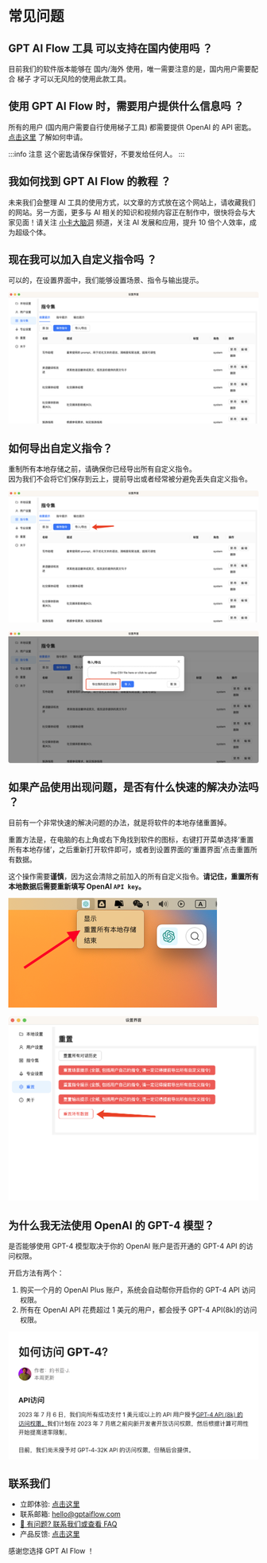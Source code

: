 # 常见问题

## GPT AI Flow 工具 可以支持在国内使用吗 ？

目前我们的软件版本能够在 国内/海外 使用，唯一需要注意的是，国内用户需要配合 梯子 才可以无风险的使用此款工具。

## 使用 GPT AI Flow 时，需要用户提供什么信息吗 ？

所有的用户 (国内用户需要自行使用梯子工具) 都需要提供 OpenAI 的 API 密匙。[点击这里](./3-registration-process.md) 了解如何申请。

:::info 注意
这个密匙请保存保管好，不要发给任何人。
:::

## 我如何找到 GPT AI Flow 的教程 ？

未来我们会整理 AI 工具的使用方式，以文章的方式放在这个网站上，请收藏我们的网站。另一方面，更多与 AI 相关的知识和视频内容正在制作中，很快将会与大家见面！请关注 [小卡大脑洞](https://space.bilibili.com/137975681) 频道，关注 AI 发展和应用，提升 10 倍个人效率，成为超级个体。

## 现在我可以加入自定义指令吗 ？

可以的，在设置界面中，我们能够设置场景、指令与输出提示。

![](./img/5-faq/2023-08-07-img-1-settings-aiflow-commands.png)

## 如何导出自定义指令？

重制所有本地存储之前，请确保你已经导出所有自定义指令。  
因为我们不会将它们保存到云上，提前导出或者经常被分避免丢失自定义指令。

![](./img/5-faq/2023-08-07-img-2-settings-aiflow-commands-importAndExport-button.png)

![](./img/5-faq/2023-08-07-img-3-settings-aiflow-commands-Export-button.png)

## 如果产品使用出现问题，是否有什么快速的解决办法吗 ？

目前有一个非常快速的解决问题的办法，就是将软件的本地存储重置掉。

重置方法是，在电脑的右上角或右下角找到软件的图标，右键打开菜单选择‘重置所有本地存储’，之后重新打开软件即可，或者到设置界面的‘重置界面’点击重置所有数据。

这个操作需要**谨慎**，因为这会清除之前加入的所有自定义指令。**请记住，重置所有本地数据后需要重新填写 OpenAI `API key`。**

![](./img/5-faq/2023-08-07-img-4-settings-reset-all-aiflow-commands.png)

![](./img/5-faq/2023-08-07-img-5-settings-reset-all-aiflow-commands-2.png)

## 为什么我无法使用 OpenAI 的 GPT-4 模型？

是否能够使用 GPT-4 模型取决于你的 OpenAI 账户是否开通的 GPT-4 API 的访问权限。

开启方法有两个：

1. 购买一个月的 OpenAI Plus 账户，系统会自动帮你开启你的 GPT-4 API 访问权限。
2. 所有在 OpenAI API 花费超过 1 美元的用户，都会授予 GPT-4 API(8k)的访问权限。

![](./img/5-faq/2023-08-13-img6-access-about-openai-gpt-4.png)

## 联系我们

- 立即体验: [点击这里](/download)
- 联系邮箱: hello@gptaiflow.com
- [💬 有问题? 联系我们或查看 FAQ](../2-proudct/5-faq.md)
- 产品反馈: [点击这里](https://wj.qq.com/s2/12214642/c9c6)

感谢您选择 GPT AI Flow ！
